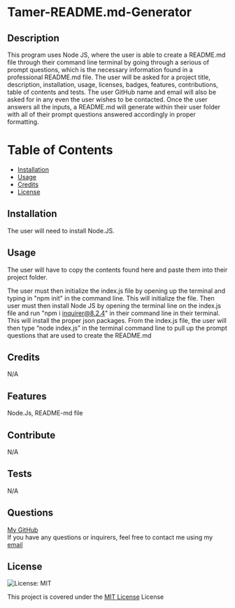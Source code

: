 
# Tamer-README.md-Generator

## Description 
This program uses Node JS, where the user is able to create a README.md file through their command line terminal by going through a serious of prompt questions, which is the necessary information found in a professional README.md file. The user will be asked for a project title, description, installation, usage, licenses, badges, features, contributions, table of contents and tests. The user GitHub name and email will also be asked for in any even the user wishes to be contacted. Once the user answers all the inputs, a README.md will generate within their user folder with all of their prompt questions answered accordingly in proper formatting.

# Table of Contents
- [Installation](#installation)
- [Usage](#usage)
- [Credits](#credits)
- [License](#license)

## Installation
The user will need to install Node.JS.

## Usage
The user will have to copy the contents found here and paste them into their project folder. 

The user must then initialize the index.js file by opening up the terminal and typing in "npm init" in the command line. This will initialize the file. Then user must then install Node JS by opening the terminal line on the index.js file and run "npm i inquirer@8.2.4" in their command line in their terminal. This will install the proper json packages. From the index.js file, the user will then type “node index.js” in the terminal command line to pull up the prompt questions that are used to create the README.md

## Credits
N/A

## Features
Node.Js, README-md file

## Contribute
N/A

## Tests
N/A

## Questions
<a href="https://github.com/tamerbekir">My GitHub</a>
<br>
If you have any questions or inquirers, feel free to contact me using my <a href="mailto:tamerbekir@yahoo.com">email</a>

## License
![License: MIT](https://img.shields.io/badge/License-MIT-yellow.svg)

This project is covered under the [MIT License](https://opensource.org/licenses/MIT) License
